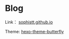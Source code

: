 
# Blog

Link： [sophistt.github.io](https://sophistt.github.io)

Theme: [hexo-theme-butterfly](https://demo.jerryc.me/)
